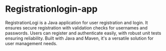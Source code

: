 # Registrationlogin-app
RegistrationLogi is a Java application for user registration and login. It ensures secure registration with validation checks for usernames and passwords. Users can register and authenticate easily, with robust unit tests ensuring reliability. Built with Java and Maven, it's a versatile solution for user management needs.
